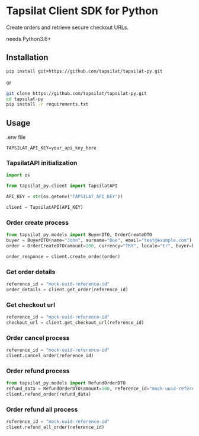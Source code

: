 # Tapsilat Client SDK for Python

Create orders and retrieve secure checkout URLs.

needs Python3.6+

## Installation
```bash
pip install git+https://github.com/tapsilat/tapsilat-py.git
```
or
```bash
git clone https://github.com/tapsilat/tapsilat-py.git
cd tapsilat-py
pip install -r requirements.txt
```


## Usage
.env file
```.env
TAPSILAT_API_KEY=your_api_key_here
```

### TapsilatAPI initialization
```python
import os

from tapsilat_py.client import TapsilatAPI

API_KEY = str(os.getenv("TAPSILAT_API_KEY"))

client = TapsilatAPI(API_KEY)
```

### Order create process
```python
from tapsilat_py.models import BuyerDTO, OrderCreateDTO
buyer = BuyerDTO(name="John", surname="Doe", email="test@example.com")
order = OrderCreateDTO(amount=100, currency="TRY", locale="tr", buyer=buyer)

order_response = client.create_order(order)
```
### Get order details
```python
reference_id = "mock-uuid-reference-id"
order_details = client.get_order(reference_id)
```
### Get checkout url
```python
reference_id = "mock-uuid-reference-id"
checkout_url = client.get_checkout_url(reference_id)
```
### Order cancel process
```python
reference_id = "mock-uuid-reference-id"
client.cancel_order(reference_id)
```
### Order refund process
```python
from tapsilat_py.models import RefundOrderDTO
refund_data = RefundOrderDTO(amount=100, reference_id="mock-uuid-reference-id")
client.refund_order(refund_data)
```
### Order refund all process
```python
reference_id = "mock-uuid-reference-id"
client.refund_all_order(reference_id)
```
